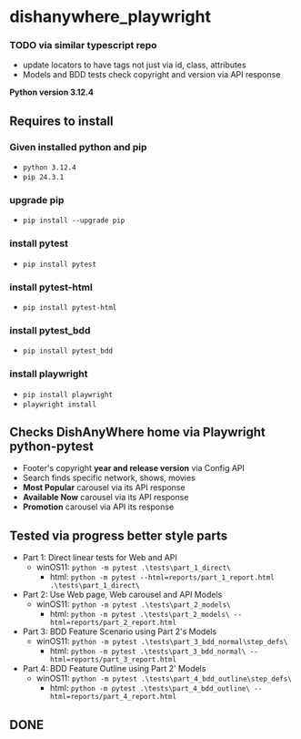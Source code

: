 # dishanywhere_playwright


### TODO via similar typescript repo
- update locators to have tags not just via id, class, attributes
- Models and BDD tests check copyright and version via API response

**Python version 3.12.4**
## Requires to install 
### Given installed python and pip
- `python 3.12.4`
- `pip 24.3.1`
### upgrade pip
- `pip install --upgrade pip`
### install pytest
- `pip install pytest`
### install pytest-html
- `pip install pytest-html`
### install pytest_bdd 
- `pip install pytest_bdd`
### install playwright
- `pip install playwright`
- `playwright install`


## Checks DishAnyWhere home via Playwright python-pytest
- Footer's copyright **year and release version** via Config API
- Search finds specific network, shows, movies
- **Most Popular** carousel via its API response
- **Available Now** carousel via its API response
- **Promotion** carousel via API its response

## Tested via progress better style parts
- Part 1: Direct linear tests for Web and API
  - winOS11: `python -m pytest .\tests\part_1_direct\`
    - html: `python -m pytest --html=reports/part_1_report.html .\tests\part_1_direct\ `
- Part 2: Use Web page, Web carousel and API Models
  - winOS11: `python -m pytest .\tests\part_2_models\`
    - html: `python -m pytest .\tests\part_2_models\ --html=reports/part_2_report.html`
- Part 3: BDD Feature Scenario using Part 2's Models
  - winOS11: `python -m pytest .\tests\part_3_bdd_normal\step_defs\`
    - html: `python -m pytest .\tests\part_3_bdd_normal\ --html=reports/part_3_report.html`
- Part 4: BDD Feature Outline using Part 2' Models
  - winOS11: `python -m pytest .\tests\part_4_bdd_outline\step_defs\`
    - html: `python -m pytest .\tests\part_4_bdd_outline\ --html=reports/part_4_report.html`

## DONE
